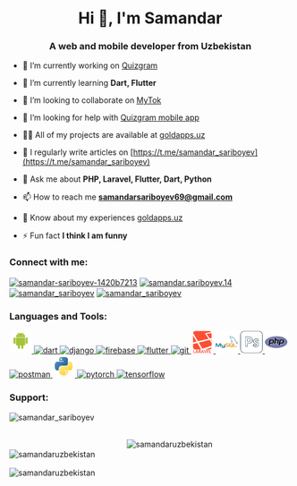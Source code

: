 <h1 align="center">Hi 👋, I'm Samandar</h1>
<h3 align="center">A web and mobile developer from Uzbekistan</h3>

- 🔭 I’m currently working on [Quizgram](quizgram.uz)

- 🌱 I’m currently learning **Dart, Flutter**

- 👯 I’m looking to collaborate on [MyTok](mytok.uz)

- 🤝 I’m looking for help with [Quizgram mobile app](quizgram.uz)

- 👨‍💻 All of my projects are available at [goldapps.uz](goldapps.uz)

- 📝 I regularly write articles on [https://t.me/samandar_sariboyev](https://t.me/samandar_sariboyev)

- 💬 Ask me about **PHP, Laravel, Flutter, Dart, Python**

- 📫 How to reach me **samandarsariboyev69@gmail.com**

- 📄 Know about my experiences [goldapps.uz](goldapps.uz)

- ⚡ Fun fact **I think I am funny**

<h3 align="left">Connect with me:</h3>
<p align="left">
<a href="https://linkedin.com/in/samandar-sariboyev-1420b7213" target="blank"><img align="center" src="https://raw.githubusercontent.com/rahuldkjain/github-profile-readme-generator/master/src/images/icons/Social/linked-in-alt.svg" alt="samandar-sariboyev-1420b7213" height="30" width="40" /></a>
<a href="https://fb.com/samandar.sariboyev.14" target="blank"><img align="center" src="https://raw.githubusercontent.com/rahuldkjain/github-profile-readme-generator/master/src/images/icons/Social/facebook.svg" alt="samandar.sariboyev.14" height="30" width="40" /></a>
<a href="https://instagram.com/samandar_sariboyev" target="blank"><img align="center" src="https://raw.githubusercontent.com/rahuldkjain/github-profile-readme-generator/master/src/images/icons/Social/instagram.svg" alt="samandar_sariboyev" height="30" width="40" /></a>
<a href="https://www.youtube.com/c/samandar_sariboyev" target="blank"><img align="center" src="https://raw.githubusercontent.com/rahuldkjain/github-profile-readme-generator/master/src/images/icons/Social/youtube.svg" alt="samandar_sariboyev" height="30" width="40" /></a>
</p>

<h3 align="left">Languages and Tools:</h3>
<p align="left"> <a href="https://developer.android.com" target="_blank" rel="noreferrer"> <img src="https://raw.githubusercontent.com/devicons/devicon/master/icons/android/android-original-wordmark.svg" alt="android" width="40" height="40"/> </a> <a href="https://dart.dev" target="_blank" rel="noreferrer"> <img src="https://www.vectorlogo.zone/logos/dartlang/dartlang-icon.svg" alt="dart" width="40" height="40"/> </a> <a href="https://www.djangoproject.com/" target="_blank" rel="noreferrer"> <img src="https://cdn.worldvectorlogo.com/logos/django.svg" alt="django" width="40" height="40"/> </a> <a href="https://firebase.google.com/" target="_blank" rel="noreferrer"> <img src="https://www.vectorlogo.zone/logos/firebase/firebase-icon.svg" alt="firebase" width="40" height="40"/> </a> <a href="https://flutter.dev" target="_blank" rel="noreferrer"> <img src="https://www.vectorlogo.zone/logos/flutterio/flutterio-icon.svg" alt="flutter" width="40" height="40"/> </a> <a href="https://git-scm.com/" target="_blank" rel="noreferrer"> <img src="https://www.vectorlogo.zone/logos/git-scm/git-scm-icon.svg" alt="git" width="40" height="40"/> </a> <a href="https://laravel.com/" target="_blank" rel="noreferrer"> <img src="https://raw.githubusercontent.com/devicons/devicon/master/icons/laravel/laravel-plain-wordmark.svg" alt="laravel" width="40" height="40"/> </a> <a href="https://www.mysql.com/" target="_blank" rel="noreferrer"> <img src="https://raw.githubusercontent.com/devicons/devicon/master/icons/mysql/mysql-original-wordmark.svg" alt="mysql" width="40" height="40"/> </a> <a href="https://www.photoshop.com/en" target="_blank" rel="noreferrer"> <img src="https://raw.githubusercontent.com/devicons/devicon/master/icons/photoshop/photoshop-line.svg" alt="photoshop" width="40" height="40"/> </a> <a href="https://www.php.net" target="_blank" rel="noreferrer"> <img src="https://raw.githubusercontent.com/devicons/devicon/master/icons/php/php-original.svg" alt="php" width="40" height="40"/> </a> <a href="https://postman.com" target="_blank" rel="noreferrer"> <img src="https://www.vectorlogo.zone/logos/getpostman/getpostman-icon.svg" alt="postman" width="40" height="40"/> </a> <a href="https://www.python.org" target="_blank" rel="noreferrer"> <img src="https://raw.githubusercontent.com/devicons/devicon/master/icons/python/python-original.svg" alt="python" width="40" height="40"/> </a> <a href="https://pytorch.org/" target="_blank" rel="noreferrer"> <img src="https://www.vectorlogo.zone/logos/pytorch/pytorch-icon.svg" alt="pytorch" width="40" height="40"/> </a> <a href="https://www.tensorflow.org" target="_blank" rel="noreferrer"> <img src="https://www.vectorlogo.zone/logos/tensorflow/tensorflow-icon.svg" alt="tensorflow" width="40" height="40"/> </a> </p>

<h3 align="left">Support:</h3>
<p><a href="https://www.buymeacoffee.com/samandar_sariboyev"> <img align="left" src="https://cdn.buymeacoffee.com/buttons/v2/default-yellow.png" height="50" width="210" alt="samandar_sariboyev" /></a></p><br><br>

<p><img align="left" src="https://github-readme-stats.vercel.app/api/top-langs?username=samandaruzbekistan&show_icons=true&locale=en&layout=compact" alt="samandaruzbekistan" /></p>

<p>&nbsp;<img align="center" src="https://github-readme-stats.vercel.app/api?username=samandaruzbekistan&show_icons=true&locale=en" alt="samandaruzbekistan" /></p>

<p><img align="center" src="https://github-readme-streak-stats.herokuapp.com/?user=samandaruzbekistan&" alt="samandaruzbekistan" /></p>
